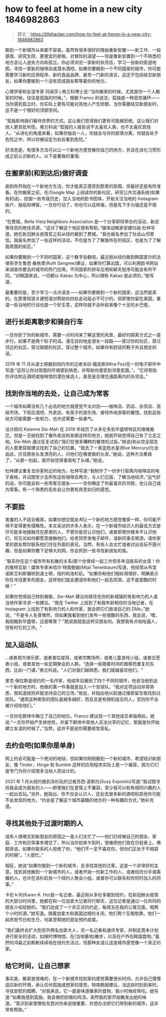 # how to feel at home in a new city 1846982863

> 原文：<https://lifehacker.com/how-to-feel-at-home-in-a-new-city-1846982863>

搬到一个新城市从来都不容易。虽然有很多很好的理由重新安置——新工作、一段感情、研究生院、更便宜的房租、对冒险的渴望——但是重新安置到一个不熟悉的地方会让人迷失方向和孤立。你必须浏览一家新的杂货店，学习一张新的街道地图，寻找一家新的咖啡店或潜水酒吧。如果你要搬到一个不同国家的城市，你可能需要学习新的应用程序、新的食品品牌，甚至一门新的语言。这还不包括结交新朋友，如果你要搬到一个没有现成朋友帮等着你的地方。

心理学家和友谊专家 玛丽莎·j·弗兰科博士说:“当你搬家的时候，尤其是你一个人搬家的时候，往往是孤独的时候。”。根据 Franco 的说法，孤独是一种恶性循环——当你感到孤立时，你实际上更有可能对其他人产生防御，当你需要结交新朋友时，这不是一个很好的顶部空间。



“孤独影响我们看待世界的方式。这让我们觉得我们更有可能被拒绝，这让我们对他人更具批判性。弗兰科说:“孤独的人报告说不太喜欢人类，也不太喜欢其他人。“从进化的角度来看，如果你独自一人，你就会与你的部落分离，你就会处于危险之中，所以你被设定为处处看到危险。”

好消息是，有很多方法可以让一个新地方感觉像你自己的地方，并且在进化习惯形成之前认识新的人。以下是要做的事情:

## 在搬家前(和到达后)做好调查

直到你开始在一个新地方生活，你才能真正感受到那里的氛围，但最好还是有所准备。在你搬家之前，在/Google Map 上阅读你的新社区，研究公共交通系统(如果有的话)，挖掘一些市政历史，加入当地的脸书团体，开始关注当地的 Instagram 账户、报纸和博客。一旦你行动了，你也可以这样做，但是先下手为强还是不错的。



“在费城，Bella Vista Neighbors Association 是一个分享即将举办的活动、新店等信息的绝佳资源。“这对了解这个地区很有帮助，”媒体战略家安娜玛丽·杜林写道，她在新冠肺炎疫情奖之前从纽约搬到了费城。“我也报名参加了社会山邻里信。我报名参加了一些这样的活动，不仅是为了了解我所在的街区，也是为了了解我周围的街区。”

如果你要搬到一个不同的国家，这个数字会翻倍。最近刚从纽约搬到韩国首尔的法律系学生鲁思·桑格里(Ruth Sangree)建议，如果你打算出国，可以利用脸书网站来调查你要去的城市的热门应用。不同国家的拼车应用和聊天程序可能会有所不同。“对韩国来说，一切都以 Kakao 为中心，所以拥有 Kakao 是必须的，”她写道。

最重要的是，至少学习一点点语言——如果你要搬到一个新的国家，这当然是真的，在那里知道关键短语对帮助你四处走动是必不可少的，但即使你留在美国，重温一些当地的行话也是一个好主意，这样你就不会听起来像个十足的乡巴佬。

## 进行长距离散步和骑自行车

一旦你到了你的新城市，需要一点时间来了解这里的风景，最好的探索方式之一是步行，如果不是两个轮子的话。漫无目的地走很长一段路——穿过你的社区，穿过邻近的社区，穿过隔壁的社区，穿过整个城市，如果你有舒适的鞋子并且想走的话。



2019 年 11 月从波士顿搬到纽约市的记者米拉·福克斯(Mira Fox)在一封电子邮件中写道:“这将让你对周围的环境感到熟悉，并帮助你感受到邻里氛围。”。“它将帮助你评估附近酒吧或咖啡馆的潜在候选人，甚至是合理交通距离内的杂货店。”

## 找到你当地的去处，让自己成为常客

一个城市如果没有几个必去的地方就感觉不太对劲——咖啡店、药店、杂货店、高级市场、下班后酒吧、外卖店、有孩子的游乐场、接待外地游客的餐馆。找到这些地方可能需要一些努力，也许还需要一些勇气。

设计顾问 Kaianne Sie-Mah 在 2019 年经历了从多伦多到华盛顿特区的艰难搬迁。但是一旦她找到了像外卖店和发廊这样的地方，她就开始觉得自己有了立足之地。Sie-Mah 通过反复试验(“我们在很多糟糕的餐馆吃过饭，”她说)和从完全陌生的人那里获取建议找到了自己的位置。“我去了一家蓝色水星(Blue Mercury)化妆品店，拦住那些头发漂亮的人，问他们在哪里做的头发，”她说。这种方法奏效了，“从那一刻起，我开始觉得事情有了头绪，”她说。



杜林建议重复去你家附近的地方。杜林写道:“我制作了一份步行距离内咖啡店的电子表格，并试图至少去所有这些咖啡店两次，与人们见面，了解当地经济。”运气好的话，你可能会和一些常客交朋友——一旦你确定了你最喜欢的邻居，也让自己成为常客。有一个熟悉的去处会让你更有宾至如归的感觉。

## 不要脸

害羞的人不适合搬家。如果你想交朋友*和*让一个新的地方感觉像家一样，你可能不得不变得更有侵略性。本文采访的许多人表示，在一个新城市结识人的最佳方式是尽可能多地接触住在那里的人，不管你是否认识他们，或者即使你根本不认识他们，但无论如何都愿意接触他们。给老同学发电子邮件，请新同事去喝酒，请你家里的朋友帮你联系他们住在外面的表兄。当然，有些人会太忙或者对出去玩不感兴趣，但是如果你撒下足够大的网，你会抓到一些寻找新朋友的鱼。

“联系你在这个城市所有松散的关系(那个你曾经一起工作但多年没联系的女孩！你的推特互助！媒体专家米哈尔·特南鲍姆(Mijal Tenenbaum)写道，他经常从布宜诺斯艾利斯辗转到波士顿、纽约和洛杉矶。“如果你和他们相处得很好，明确表示你在寻找更多的朋友，这样他们就会邀请你和他们一起去郊游。这不是耍酷的时候！”

如果你觉得自己特别勇敢，Sie-Mah 建议向居住在你的新城镇的有影响力的人或当地作家寻求一些建议。“我在 Twitter 上找到了和我年龄相仿的当地记者，在 Instagram 上找到了有影响力的人和作家，我会把它们放进自己的 DMs，”她说。“不是令人毛骨悚然，但如果我看到他们发布一些很酷的东西，我会说，‘嘿，我刚搬到华盛顿，这是哪里？’”她说我就是这样交朋友的。我想我有点咄咄逼人，但有时它的工作。"



## 加入运动队

...或者观鸟俱乐部，或者普拉提班，或者宗教场所，或者儿童游戏小组，或者志愿者小组，或者其他一些定期聚会的人群。“选择一些随着时间的推移而重复的东西，比如一门课，”弗兰科说。"人们对我们越熟悉，我们就越喜欢他们。"

里克·保拉斯是纽约的一名作家，他成年后搬到了四个不同的城市，他说当他到达一个新的地方时，他做的第一件事就是加入一个垒球队。“我对这项运动非常熟悉，我知道规则并能坚持自己的立场，”他说，并指出他以前通过搜索留言板找到过团队。“通常这种类型的团队是越多越好，而且总是有随机组合的人，否则你不会被介绍给他们。”

一旦你在群体中确立了自己的地位，Franco 建议找一个其他成员单独相处。她说:“一旦你开始产生排他性，并留下群体中其他人无法分享的记忆，那就是你开始建立友谊的时候了。”当然，这并不是说你需要结党营私。

## 去约会吧(如果你是单身)

网上约会可能是一个绝对的地狱，但如果你刚刚搬到一个新的城市，希望结识新朋友，像 Tinder，Hinge 和 Bumble 这样的应用程序实际上是一个福音，因为它们是专门为你介绍很多当地人而设计的。



2021 年 1 月从纽约搬到洛杉矶的记者苏西·波斯托(Suzy Exposito)写道:“我试图寻找我会成为朋友的人——即使我们在爱情上不兼容，至少我可以和有相同兴趣的人一起出去玩。”另外，她指出，你不仅会认识人，还会去很多新的酒吧和其他你可能不会发现的地方。“约会是了解这个城市最酷的地方的一种有趣的方式，”她补充道。

## 寻找其他处于过渡时期的人

成年人很难交到新朋友的原因之一是人们太忙了——他们已经被自己的朋友、家庭、工作和日常事务缠住了，所以当你初来乍到时，很难把他们放在日程表上。佛朗哥说，如果你联系的人拒绝了你，“他们不一定不喜欢你，但你们正处于不相容的时期”。“人很忙。”

相反，她说“如果你搬到一个新的城市，去寻找其他的过客，这是一个非常好的主意。找到其他搬到一个新城市的人，或者开始一份新工作的人，或者经历分手或离婚的人。也许在洛杉矶有一个纽约人聚会小组，或者你可以联系和你同时加入的同事。”



卡伦·k·何(Karen K. Ho)是一名记者，最近刚从多伦多搬到纽约，在新冠肺炎疫情的大部分时间里，她都在和一位加拿大记者同行聊天，这位记者是通过一位共同的朋友介绍给她的。“我们达成了一个非正式的约定，每周五在我的公寓见面，喝两个小时的酒，”她写道。随着加拿大和美国边境的关闭，他们两个互相依靠。他们一起庆祝节日和生日，何甚至帮她的朋友预约疫苗。

“我们最终会扩大到另外两名加拿大人，另一名记者和通讯专家，并制定周末计划进行安全的活动，如限时博物馆，在(当地墓地)散步，以及在户外吃韩国食物。”虽然何鸿燊之前断断续续地在纽约生活过，但那种友谊让这座城市感觉像一个真正的家。

## 给它时间，让自己想家

事实是，搬家是很难的，在一个新城市找到家的感觉需要很长时间。允许自己慢慢适应新的环境，承认任何孤独或想家的感觉。特南鲍姆建议，当这些时刻到来时，寻找安慰的图腾。“对我来说，它一直是味道像家的食物，我小时候经常吃。她写道:“如果我感到孤独，我会做奶奶做的鸡汤，突然我的家开始散发出她的味道。“意识到家里哪些东西对你来说很重要，并想办法把它们带到新的城市，这非常有帮助。”